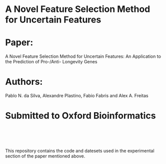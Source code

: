 # A Novel Feature Selection Method for Uncertain Features

# Paper:
A Novel Feature Selection Method for Uncertain Features: An Application to the Prediction of Pro-/Anti- Longevity Genes </br>
# Authors: 
Pablo N. da Silva, Alexandre Plastino, Fabio Fabris and Alex A. Freitas </br>
# Submitted to Oxford Bioinformatics </br> </br> </br>
This repository contains the code and datesets used in the experimental section of the paper mentioned above.

